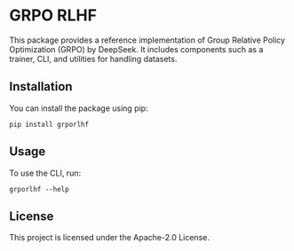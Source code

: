 # GRPO RLHF

This package provides a reference implementation of Group Relative Policy Optimization (GRPO) by DeepSeek. It includes components such as a trainer, CLI, and utilities for handling datasets.

## Installation

You can install the package using pip:

```
pip install grporlhf
```

## Usage

To use the CLI, run:

```
grporlhf --help
```

## License

This project is licensed under the Apache-2.0 License. 